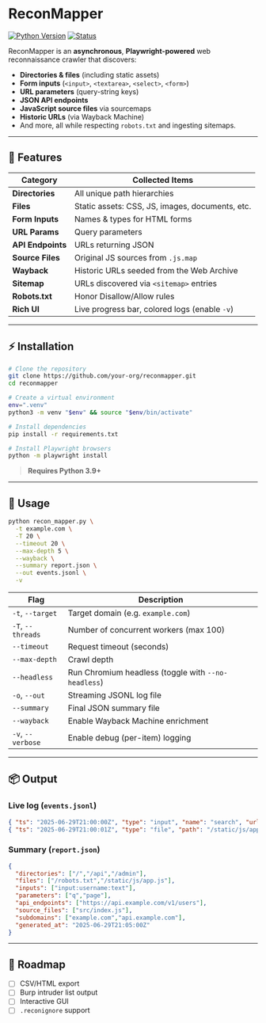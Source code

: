 # ReconMapper

[![Python Version](https://img.shields.io/badge/python-3.9%2B-blue.svg)](https://www.python.org/)
[![Status](https://img.shields.io/badge/status-active-brightgreen.svg)]()

ReconMapper is an **asynchronous**, **Playwright-powered** web reconnaissance crawler that discovers:

* **Directories & files** (including static assets)
* **Form inputs** (`<input>`, `<textarea>`, `<select>`, `<form>`)
* **URL parameters** (query-string keys)
* **JSON API endpoints**
* **JavaScript source files** via sourcemaps
* **Historic URLs** (via Wayback Machine)
* And more, all while respecting `robots.txt` and ingesting sitemaps.

---

## 🚀 Features

| Category          | Collected Items                                 |
| ----------------- | ----------------------------------------------- |
| **Directories**   | All unique path hierarchies                     |
| **Files**         | Static assets: CSS, JS, images, documents, etc. |
| **Form Inputs**   | Names & types for HTML forms                    |
| **URL Params**    | Query parameters                                |
| **API Endpoints** | URLs returning JSON                             |
| **Source Files**  | Original JS sources from `.js.map`              |
| **Wayback**       | Historic URLs seeded from the Web Archive       |
| **Sitemap**       | URLs discovered via `<sitemap>` entries         |
| **Robots.txt**    | Honor Disallow/Allow rules                      |
| **Rich UI**       | Live progress bar, colored logs (enable `-v`)   |

---

## ⚡ Installation

```bash
# Clone the repository
git clone https://github.com/your-org/reconmapper.git
cd reconmapper

# Create a virtual environment
env=".venv"
python3 -m venv "$env" && source "$env/bin/activate"

# Install dependencies
pip install -r requirements.txt

# Install Playwright browsers
python -m playwright install
```

> **Requires Python 3.9+**

---

## 🎯 Usage

```bash
python recon_mapper.py \
  -t example.com \
  -T 20 \
  --timeout 20 \
  --max-depth 5 \
  --wayback \
  --summary report.json \
  --out events.jsonl \
  -v
```

| Flag              | Description                                         |
| ----------------- | --------------------------------------------------- |
| `-t`, `--target`  | Target domain (e.g. `example.com`)                  |
| `-T`, `--threads` | Number of concurrent workers (max 100)              |
| `--timeout`       | Request timeout (seconds)                           |
| `--max-depth`     | Crawl depth                                         |
| `--headless`      | Run Chromium headless (toggle with `--no-headless`) |
| `-o`, `--out`     | Streaming JSONL log file                            |
| `--summary`       | Final JSON summary file                             |
| `--wayback`       | Enable Wayback Machine enrichment                   |
| `-v`, `--verbose` | Enable debug (per-item) logging                     |

---

## 📦 Output

### Live log (`events.jsonl`)

```json
{ "ts": "2025-06-29T21:00:00Z", "type": "input", "name": "search", "url": "https://example.com" }
{ "ts": "2025-06-29T21:00:01Z", "type": "file", "path": "/static/js/app.js" }
```

### Summary (`report.json`)

```json
{
  "directories": ["/","/api","/admin"],
  "files": ["/robots.txt","/static/js/app.js"],
  "inputs": ["input:username:text"],
  "parameters": ["q","page"],
  "api_endpoints": ["https://api.example.com/v1/users"],
  "source_files": ["src/index.js"],
  "subdomains": ["example.com","api.example.com"],
  "generated_at": "2025-06-29T21:05:00Z"
}
```

---
## 🧭 Roadmap

* [ ] CSV/HTML export
* [ ] Burp intruder list output
* [ ] Interactive GUI
* [ ] `.reconignore` support
